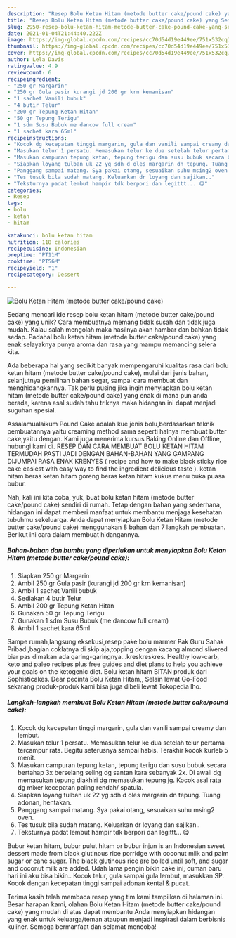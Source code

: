 ```yaml
---
description: "Resep Bolu Ketan Hitam (metode butter cake/pound cake) yang Sempurna"
title: "Resep Bolu Ketan Hitam (metode butter cake/pound cake) yang Sempurna"
slug: 2950-resep-bolu-ketan-hitam-metode-butter-cake-pound-cake-yang-sempurna
date: 2021-01-04T21:44:40.222Z
image: https://img-global.cpcdn.com/recipes/cc70d54d19e449ee/751x532cq70/bolu-ketan-hitam-metode-butter-cakepound-cake-foto-resep-utama.jpg
thumbnail: https://img-global.cpcdn.com/recipes/cc70d54d19e449ee/751x532cq70/bolu-ketan-hitam-metode-butter-cakepound-cake-foto-resep-utama.jpg
cover: https://img-global.cpcdn.com/recipes/cc70d54d19e449ee/751x532cq70/bolu-ketan-hitam-metode-butter-cakepound-cake-foto-resep-utama.jpg
author: Lela Davis
ratingvalue: 4.9
reviewcount: 6
recipeingredient:
- "250 gr Margarin"
- "250 gr Gula pasir kurangi jd 200 gr krn kemanisan"
- "1 sachet Vanili bubuk"
- "4 butir Telur"
- "200 gr Tepung Ketan Hitan"
- "50 gr Tepung Terigu"
- "1 sdm Susu Bubuk me dancow full cream"
- "1 sachet kara 65ml"
recipeinstructions:
- "Kocok dg kecepatan tinggi margarin, gula dan vanili sampai creamy dan lembut."
- "Masukan telur 1 persatu. Memasukan telur ke dua setelah telur pertama tercampur rata. Begitu seterusnya sampai habis. Terakhir kocok kurleb 5 menit."
- "Masukan campuran tepung ketan, tepung terigu dan susu bubuk secara bertahap 3x berselang seling dg santan kara sebanyak 2x. Di awali dg memasukan tepung diakhiri dg memasukan tepung jg. Kocok asal rata dg mixer kecepatan paling rendah/ spatula."
- "Siapkan loyang tulban uk 22 yg sdh d oles margarin dn tepung. Tuang adonan, hentakan."
- "Panggang sampai matang. Sya pakai otang, sesuaikan suhu msing2 oven."
- "Tes tusuk bila sudah matang. Keluarkan dr loyang dan sajikan.."
- "Teksturnya padat lembut hampir tdk berpori dan legittt... 😋"
categories:
- Resep
tags:
- bolu
- ketan
- hitam

katakunci: bolu ketan hitam 
nutrition: 118 calories
recipecuisine: Indonesian
preptime: "PT11M"
cooktime: "PT56M"
recipeyield: "1"
recipecategory: Dessert

---
```



![Bolu Ketan Hitam (metode butter cake/pound cake)](https://img-global.cpcdn.com/recipes/cc70d54d19e449ee/751x532cq70/bolu-ketan-hitam-metode-butter-cakepound-cake-foto-resep-utama.jpg)

Sedang mencari ide resep bolu ketan hitam (metode butter cake/pound cake) yang unik? Cara membuatnya memang tidak susah dan tidak juga mudah. Kalau salah mengolah maka hasilnya akan hambar dan bahkan tidak sedap. Padahal bolu ketan hitam (metode butter cake/pound cake) yang enak selayaknya punya aroma dan rasa yang mampu memancing selera kita.

Ada beberapa hal yang sedikit banyak mempengaruhi kualitas rasa dari bolu ketan hitam (metode butter cake/pound cake), mulai dari jenis bahan, selanjutnya pemilihan bahan segar, sampai cara membuat dan menghidangkannya. Tak perlu pusing jika ingin menyiapkan bolu ketan hitam (metode butter cake/pound cake) yang enak di mana pun anda berada, karena asal sudah tahu triknya maka hidangan ini dapat menjadi suguhan spesial.

Assalamualaikum Pound Cake adalah kue jenis bolu,berdasarkan teknik pembuatannya yaitu creaming method sama seperti halnya membuat butter cake,yaitu dengan. Kami juga menerima kursus Baking Online dan Offline, hubungi kami di. RESEP DAN CARA MEMBUAT BOLU KETAN HITAM TERMUDAH PASTI JADI DENGAN BAHAN-BAHAN YANG GAMPANG DIJUMPAI RASA ENAK KRENYES ( recipe and how to make black sticky rice cake easiest with easy way to find the ingredient delicious taste ). ketan hitam beras ketan hitam goreng beras ketan hitam kukus menu buka puasa bubur.


Nah, kali ini kita coba, yuk, buat bolu ketan hitam (metode butter cake/pound cake) sendiri di rumah. Tetap dengan bahan yang sederhana, hidangan ini dapat memberi manfaat untuk membantu menjaga kesehatan tubuhmu sekeluarga. Anda dapat menyiapkan Bolu Ketan Hitam (metode butter cake/pound cake) menggunakan 8 bahan dan 7 langkah pembuatan. Berikut ini cara dalam membuat hidangannya.

<!--inarticleads1-->

##### Bahan-bahan dan bumbu yang diperlukan untuk menyiapkan Bolu Ketan Hitam (metode butter cake/pound cake):

1. Siapkan 250 gr Margarin
1. Ambil 250 gr Gula pasir (kurangi jd 200 gr krn kemanisan)
1. Ambil 1 sachet Vanili bubuk
1. Sediakan 4 butir Telur
1. Ambil 200 gr Tepung Ketan Hitan
1. Gunakan 50 gr Tepung Terigu
1. Gunakan 1 sdm Susu Bubuk (me dancow full cream)
1. Ambil 1 sachet kara 65ml


Sampe rumah,langsung eksekusi,resep pake bolu marmer Pak Guru Sahak Pribadi,bagian coklatnya di skip aja,topping dengan kacang almond slivered biar pas dimakan ada garing-garingnya…kreskreskres. Healthy low-carb, keto and paleo recipes plus free guides and diet plans to help you achieve your goals on the ketogenic diet. Bolu ketan hitam BITAN produk dari Sophisticakes. Dear pecinta Bolu Ketan Hitam,, Selain lewat Go-Food sekarang produk-produk kami bisa juga dibeli lewat Tokopedia lho. 

<!--inarticleads2-->

##### Langkah-langkah membuat Bolu Ketan Hitam (metode butter cake/pound cake):

1. Kocok dg kecepatan tinggi margarin, gula dan vanili sampai creamy dan lembut.
1. Masukan telur 1 persatu. Memasukan telur ke dua setelah telur pertama tercampur rata. Begitu seterusnya sampai habis. Terakhir kocok kurleb 5 menit.
1. Masukan campuran tepung ketan, tepung terigu dan susu bubuk secara bertahap 3x berselang seling dg santan kara sebanyak 2x. Di awali dg memasukan tepung diakhiri dg memasukan tepung jg. Kocok asal rata dg mixer kecepatan paling rendah/ spatula.
1. Siapkan loyang tulban uk 22 yg sdh d oles margarin dn tepung. Tuang adonan, hentakan.
1. Panggang sampai matang. Sya pakai otang, sesuaikan suhu msing2 oven.
1. Tes tusuk bila sudah matang. Keluarkan dr loyang dan sajikan..
1. Teksturnya padat lembut hampir tdk berpori dan legittt... 😋


Bubur ketan hitam, bubur pulut hitam or bubur injun is an Indonesian sweet dessert made from black glutinous rice porridge with coconut milk and palm sugar or cane sugar. The black glutinous rice are boiled until soft, and sugar and coconut milk are added. Udah lama pengin bikin cake ini, cuman baru hari ini aku bisa bikin.. Kocok telur, gula sampai gula lembut, masukkan SP. Kocok dengan kecepatan tinggi sampai adonan kental &amp; pucat. 

Terima kasih telah membaca resep yang tim kami tampilkan di halaman ini. Besar harapan kami, olahan Bolu Ketan Hitam (metode butter cake/pound cake) yang mudah di atas dapat membantu Anda menyiapkan hidangan yang enak untuk keluarga/teman ataupun menjadi inspirasi dalam berbisnis kuliner. Semoga bermanfaat dan selamat mencoba!

